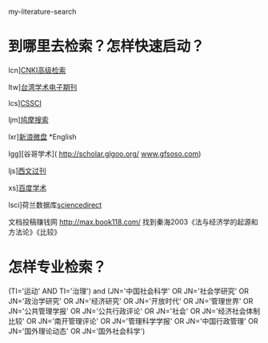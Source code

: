 my-literature-search
# 到哪里去检索？怎样快速启动？

lcn][CNKI高级检索](http://epub.cnki.net/kns/brief/result.aspx?dbprefix=scdb&action=scdbsearch&db_opt=SCDB)

ltw][台湾学术电子期刊]( http://www.lagxsjk.com/bookAction.do?act=showJournalInfo)

lcs][CSSCI]( http://cssci.nju.edu.cn/)

ljm][鸠摩搜索]( https://www.jiumodiary.com/)

lxr][新浪微盘]( http://vdisk.weibo.com/)
*English

lgg][谷哥学术]( http://scholar.glgoo.org/    www.gfsoso.com)

ljs][西文过刊](http://www.jstor.org/)

xs][百度学术](http://xueshu.baidu.com/)

lsci]荷兰数据库[sciencedirect](http://www.sciencedirect.com/)

文档投稿赚钱网 http://max.book118.com/  找到秦海2003《法与经济学的起源和方法论》《比较》

# 怎样专业检索？

(TI='运动' AND TI='治理') and (JN='中国社会科学' OR JN='社会学研究' OR JN='政治学研究' OR JN='经济研究' OR JN='开放时代' OR  JN='管理世界' OR JN='公共管理学报' OR JN='公共行政评论' OR JN='社会' OR JN='经济社会体制比较' OR JN='南开管理评论' OR JN='管理科学学报' OR JN='中国行政管理' OR JN='国外理论动态' OR JN='国外社会科学')